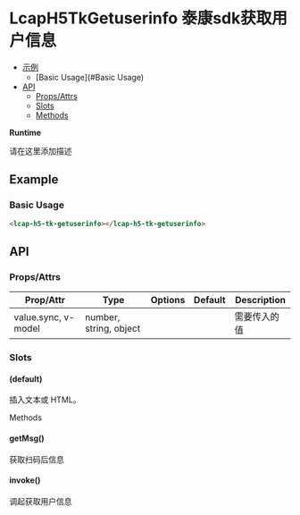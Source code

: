 <!-- 该 README.md 根据 api.yaml 和 docs/*.md 自动生成，为了方便在 GitHub 和 NPM 上查阅。如需修改，请查看源文件 -->

# LcapH5TkGetuserinfo 泰康sdk获取用户信息

- [示例](#示例)
    - [Basic Usage](#Basic Usage)
- [API]()
    - [Props/Attrs](#propsattrs)
    - [Slots](#slots)
    - [Methods](#methods)

**Runtime**

请在这里添加描述

## Example
### Basic Usage

``` html
<lcap-h5-tk-getuserinfo></lcap-h5-tk-getuserinfo>
```

## API
### Props/Attrs

| Prop/Attr | Type | Options | Default | Description |
| --------- | ---- | ------- | ------- | ----------- |
| value.sync, v-model | number, string, object |  |  | 需要传入的值 |

### Slots

#### (default)

插入文本或 HTML。

Methods

#### getMsg()

获取扫码后信息

#### invoke()

调起获取用户信息

